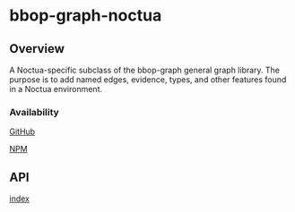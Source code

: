 # bbop-graph-noctua

## Overview

A Noctua-specific subclass of the bbop-graph general graph library.
The purpose is to add named edges, evidence, types, and other features
found in a Noctua environment.

### Availability

[GitHub](https://github.com/berkeleybop/bbop-graph-noctua)

[NPM](https://www.npmjs.com/package/bbop-graph-noctua)

## API

[index](https://berkeleybop.github.io/bbop-graph-noctua/doc/index.html)
